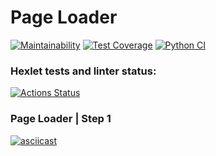 # Page Loader

[![Maintainability](https://api.codeclimate.com/v1/badges/1361d06bfe8f431791a2/maintainability)](https://codeclimate.com/github/vetalpaprotsky/python-project-lvl3/maintainability)
[![Test Coverage](https://api.codeclimate.com/v1/badges/1361d06bfe8f431791a2/test_coverage)](https://codeclimate.com/github/vetalpaprotsky/python-project-lvl3/test_coverage)
[![Python CI](https://github.com/vetalpaprotsky/python-project-lvl3/workflows/Python%20CI/badge.svg)](https://github.com/vetalpaprotsky/python-project-lvl3/actions)

### Hexlet tests and linter status:
[![Actions Status](https://github.com/vetalpaprotsky/python-project-lvl3/workflows/hexlet-check/badge.svg)](https://github.com/vetalpaprotsky/python-project-lvl3/actions)

### Page Loader | Step 1
[![asciicast](https://asciinema.org/a/pYeS3WUbPYiyH66cR848TkdzX.svg)](https://asciinema.org/a/pYeS3WUbPYiyH66cR848TkdzX)
